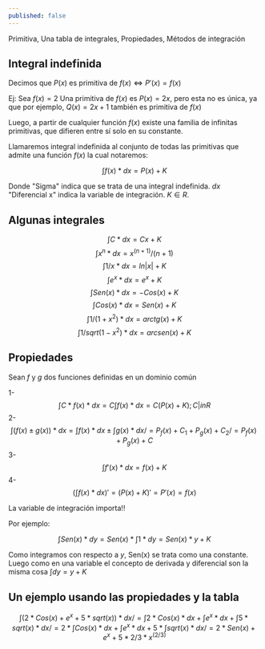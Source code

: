 ```yaml
---
published: false
---
```

Primitiva, Una tabla de integrales, Propiedades, Métodos de integración

## Integral indefinida

Decimos que $P(x)$ es primitiva de $f(x) \iff P'(x)=f(x)$

Ej: Sea $f(x)=2$
Una primitiva de $f(x)$ es $P(x)=2x$, pero esta no es única, ya que por ejemplo, $Q(x)=2x+1$ también es primitiva de $f(x)$

Luego, a partir de cualquier función $f(x)$ existe una familia de infinitas primitivas, que difieren entre sí solo en su constante.

Llamaremos integral indefinida al conjunto de todas las primitivas que admite una función $f(x)$ la cual notaremos:

$$ \int f(x) * dx = P(x)+K $$

Donde "Sigma" indica que se trata de una integral indefinida.
$dx$ "Diferencial x" indica la variable de integración.
$K \in R$.

## Algunas integrales

$$ \int C*dx = Cx+K $$
$$ \int x^n*dx = x^(n+1)/(n+1) $$
$$ \int 1/x*dx = ln|x|+K $$
$$ \int e^x*dx = e^x+K $$
$$ \int Sen(x)*dx = -Cos(x)+K $$
$$ \int Cos(x)*dx = Sen(x)+K $$
$$ \int 1/(1+x^2)*dx = arctg(x)+K $$
$$ \int 1/sqrt(1-x^2)*dx = arcsen(x)+K $$

## Propiedades

Sean $f$ y $g$ dos funciones definidas en un dominio común

1- $$ \int C*f(x)*dx=C \int f(x)*dx=C(P(x)+K) ; C |in R $$
2- $$ \int (f(x) \pm g(x))*dx=\int f(x)*dx \pm \int g(x)*dx / 
	  = P_{f}(x)+C_{1}+P_{g}(x)+C_{2} /
      = P_{f}(x)+P_{g}(x)+C $$
3- $$ \int f'(x)*dx=f(x)+K $$
4- $$ (\int f(x)*dx)'=(P(x)+K)'=P'(x)=f(x) $$

La variable de integración importa!!

Por ejemplo:

$$ \int Sen(x)*dy = Sen(x)* \int 1*dy = Sen(x)*y+K $$

Como integramos con respecto a $y$, Sen(x) se trata como una constante.
Luego como en una variable el concepto de derivada y diferencial son la misma cosa $\int dy = y+K$

## Un ejemplo usando las propiedades y la tabla

$$ \int (2*Cos(x)+e^x+5*sqrt(x))*dx /
   = \int 2*Cos(x)*dx + \int e^x*dx + \int 5*sqrt(x)*dx /
   = 2* \int Cos(x)*dx + \int e^x*dx + 5* \int sqrt(x)*dx /
   = 2*Sen(x)+e^x+5*2/3*x^(2/3) $$








